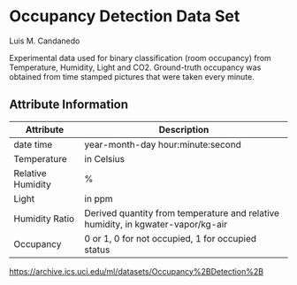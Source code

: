 # Occupancy Detection Data Set

Luis M. Candanedo

Experimental data used for binary classification (room occupancy) from Temperature, Humidity, Light and CO2. Ground-truth occupancy was obtained from time stamped pictures that were taken every minute.

## Attribute Information

| Attribute | Description |
| --- | --- |
| date time | year-month-day hour:minute:second |
| Temperature | in Celsius |
| Relative Humidity | % |
| Light | in ppm |
| Humidity Ratio | Derived quantity from temperature and relative humidity, in kgwater-vapor/kg-air |
| Occupancy | 0 or 1, 0 for not occupied, 1 for occupied status|

https://archive.ics.uci.edu/ml/datasets/Occupancy%2BDetection%2B